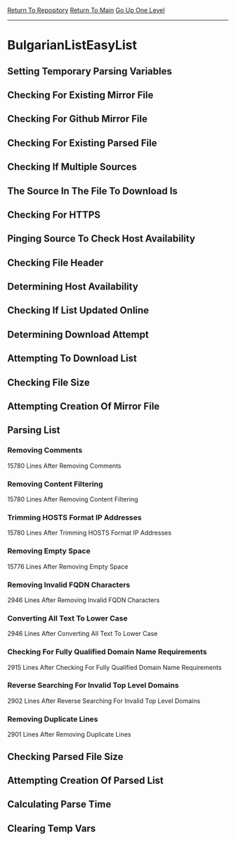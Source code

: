 [Return To Repository](https://github.com/deathbybandaid/piholeparser/)
[Return To Main](https://github.com/deathbybandaid/piholeparser/blob/master/RecentRunLogs/Mainlog.md)
[Go Up One Level](https://github.com/deathbybandaid/piholeparser/blob/master/RecentRunLogs/TopLevelScripts/30-Processing-External-Blacklists.md)
____________________________________
# BulgarianListEasyList
## Setting Temporary Parsing Variables
## Checking For Existing Mirror File
## Checking For Github Mirror File
## Checking For Existing Parsed File
## Checking If Multiple Sources
## The Source In The File To Download Is
## Checking For HTTPS
## Pinging Source To Check Host Availability
## Checking File Header
## Determining Host Availability
## Checking If List Updated Online
## Determining Download Attempt
## Attempting To Download List
## Checking File Size
## Attempting Creation Of Mirror File
## Parsing List
### Removing Comments
15780 Lines After Removing Comments
### Removing Content Filtering
15780 Lines After Removing Content Filtering
### Trimming HOSTS Format IP Addresses
15780 Lines After Trimming HOSTS Format IP Addresses
### Removing Empty Space
15776 Lines After Removing Empty Space
### Removing Invalid FQDN Characters
2946 Lines After Removing Invalid FQDN Characters
### Converting All Text To Lower Case
2946 Lines After Converting All Text To Lower Case
### Checking For Fully Qualified Domain Name Requirements
2915 Lines After Checking For Fully Qualified Domain Name Requirements
### Reverse Searching For Invalid Top Level Domains
2902 Lines After Reverse Searching For Invalid Top Level Domains
### Removing Duplicate Lines
2901 Lines After Removing Duplicate Lines
## Checking Parsed File Size
## Attempting Creation Of Parsed List
## Calculating Parse Time
## Clearing Temp Vars
